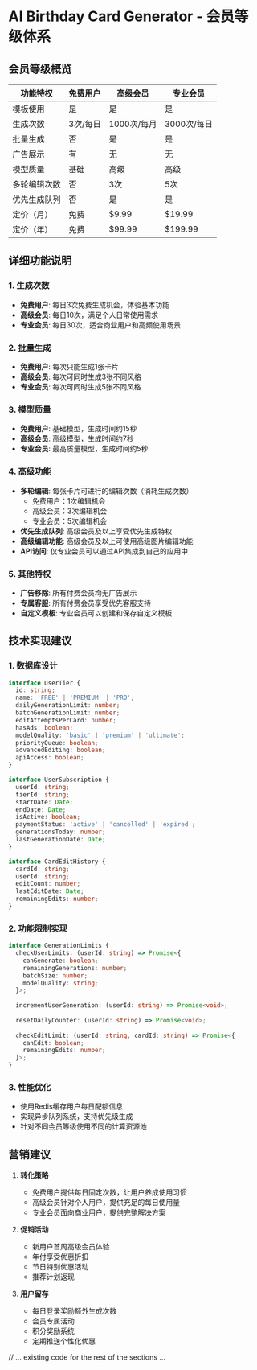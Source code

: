 # AI Birthday Card Generator - 会员等级体系

## 会员等级概览

| 功能特权           | 免费用户 | 高级会员 | 专业会员 |
|------------------|---------|---------|---------|
| 模板使用          | 是      | 是      | 是      |
| 生成次数          | 3次/每日  | 1000次/每月    | 3000次/每日    |
| 批量生成          | 否       | 是      | 是     |
| 广告展示           | 有      | 无      | 无      |
| 模型质量           | 基础    | 高级     | 高级    |
| 多轮编辑次数        | 否     | 3次     | 5次     |
| 优先生成队列        | 否      | 是      | 是      |
| 定价（月）          | 免费    | $9.99  | $19.99  |
| 定价（年）          | 免费    | $99.99  | $199.99    |

## 详细功能说明

### 1. 生成次数
- **免费用户**: 每日3次免费生成机会，体验基本功能
- **高级会员**: 每日10次，满足个人日常使用需求
- **专业会员**: 每日30次，适合商业用户和高频使用场景

### 2. 批量生成
- **免费用户**: 每次只能生成1张卡片
- **高级会员**: 每次可同时生成3张不同风格
- **专业会员**: 每次可同时生成5张不同风格

### 3. 模型质量
- **免费用户**: 基础模型，生成时间约15秒
- **高级会员**: 高级模型，生成时间约7秒
- **专业会员**: 最高质量模型，生成时间约5秒

### 4. 高级功能
- **多轮编辑**: 每张卡片可进行的编辑次数（消耗生成次数）
  - 免费用户：1次编辑机会
  - 高级会员：3次编辑机会
  - 专业会员：5次编辑机会
- **优先生成队列**: 高级会员及以上享受优先生成特权
- **高级编辑功能**: 高级会员及以上可使用高级图片编辑功能
- **API访问**: 仅专业会员可以通过API集成到自己的应用中

### 5. 其他特权
- **广告移除**: 所有付费会员均无广告展示
- **专属客服**: 所有付费会员享受优先客服支持
- **自定义模板**: 专业会员可以创建和保存自定义模板

## 技术实现建议

### 1. 数据库设计
```typescript
interface UserTier {
  id: string;
  name: 'FREE' | 'PREMIUM' | 'PRO';
  dailyGenerationLimit: number;
  batchGenerationLimit: number;
  editAttemptsPerCard: number;
  hasAds: boolean;
  modelQuality: 'basic' | 'premium' | 'ultimate';
  priorityQueue: boolean;
  advancedEditing: boolean;
  apiAccess: boolean;
}

interface UserSubscription {
  userId: string;
  tierId: string;
  startDate: Date;
  endDate: Date;
  isActive: boolean;
  paymentStatus: 'active' | 'cancelled' | 'expired';
  generationsToday: number;
  lastGenerationDate: Date;
}

interface CardEditHistory {
  cardId: string;
  userId: string;
  editCount: number;
  lastEditDate: Date;
  remainingEdits: number;
}
```

### 2. 功能限制实现
```typescript
interface GenerationLimits {
  checkUserLimits: (userId: string) => Promise<{
    canGenerate: boolean;
    remainingGenerations: number;
    batchSize: number;
    modelQuality: string;
  }>;
  
  incrementUserGeneration: (userId: string) => Promise<void>;
  
  resetDailyCounter: (userId: string) => Promise<void>;
  
  checkEditLimit: (userId: string, cardId: string) => Promise<{
    canEdit: boolean;
    remainingEdits: number;
  }>;
}
```

### 3. 性能优化
- 使用Redis缓存用户每日配额信息
- 实现异步队列系统，支持优先级生成
- 针对不同会员等级使用不同的计算资源池

## 营销建议

1. **转化策略**
   - 免费用户提供每日固定次数，让用户养成使用习惯
   - 高级会员针对个人用户，提供充足的每日使用量
   - 专业会员面向商业用户，提供完整解决方案

2. **促销活动**
   - 新用户首周高级会员体验
   - 年付享受优惠折扣
   - 节日特别优惠活动
   - 推荐计划返现

3. **用户留存**
   - 每日登录奖励额外生成次数
   - 会员专属活动
   - 积分奖励系统
   - 定期推送个性化优惠

// ... existing code for the rest of the sections ...